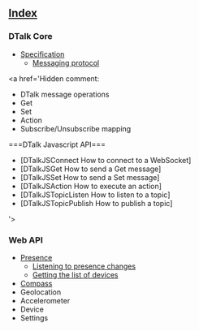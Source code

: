 ## [Index](WikiIndexPage.md) ##

### DTalk Core ###

  * [Specification](DTalkSpecification.md)
    * [Messaging protocol](MessagingProtocol.md)

<a href='Hidden comment: 

* DTalk message operations
* Get
* Set
* Action
* Subscribe/Unsubscribe mapping

===DTalk Javascript API===

* [DTalkJSConnect	How to connect to a WebSocket]
* [DTalkJSGet How to send a Get message]
* [DTalkJSSet How to send a Set message]
* [DTalkJSAction How to execute an action]
* [DTalkJSTopicListen How to listen to a topic]
* [DTalkJSTopicPublish How to publish a topic]

'></a>

### Web API ###

  * [Presence](FdPresence.md)
    * [Listening to presence changes](FdPresence#Listening_to_Presence_changes.md)
    * [Getting the list of devices](FdPresence#Listing_devices_in_the_network.md)
  * [Compass](FdCompass.md)
  * Geolocation
  * Accelerometer
  * Device
  * Settings